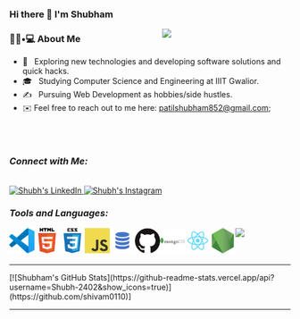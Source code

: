 ### Hi there 👋 I'm Shubham


<img align='right' src="https://media.giphy.com/media/M9gbBd9nbDrOTu1Mqx/giphy.gif" width="230">

<h3> 👨🏻•💻 About Me </h3>

- 🤔 &nbsp; Exploring new technologies and developing software solutions and quick hacks.
- 🎓 &nbsp; Studying Computer Science and Engineering at IIIT Gwalior.
- ✍️ &nbsp; Pursuing Web Development as hobbies/side hustles.
- ✉️ Feel free to reach out to me here: <patilshubham852@gmail.com>;

<br/><br/>
<h3><i><b>Connect with Me:</b></i></h3>
<p align="left">
<br/>
<a href="https://www.linkedin.com/in/shubham-patil-596175191/">
  <img alt="Shubh's LinkedIn" width="35px" src="https://image.flaticon.com/icons/svg/2111/2111465.svg" />
</a>
  
<a href="https://www.instagram.com/shubham_2402/">
  <img alt="Shubh's Instagram" width="35px" src="https://image.flaticon.com/icons/svg/2111/2111421.svg" />
</a>
</p>

<h3><i><b>Tools and Languages:</b></i></h3>
   
  <img align="left" alt="Visual Studio Code" width="45px" src="https://raw.githubusercontent.com/github/explore/80688e429a7d4ef2fca1e82350fe8e3517d3494d/topics/visual-studio-code/visual-studio-code.png" />
  
  <img align="left" alt="HTML5" width="45px" src="https://raw.githubusercontent.com/github/explore/80688e429a7d4ef2fca1e82350fe8e3517d3494d/topics/html/html.png" />
  
  <img align="left" alt="CSS3" width="45px" src="https://raw.githubusercontent.com/github/explore/80688e429a7d4ef2fca1e82350fe8e3517d3494d/topics/css/css.png" />
  
  <img align="left" alt="JavaScript" width="45px" src="https://raw.githubusercontent.com/github/explore/80688e429a7d4ef2fca1e82350fe8e3517d3494d/topics/javascript/javascript.png" />
  
  <img align="left" alt="SQL" width="45px" src="https://raw.githubusercontent.com/github/explore/80688e429a7d4ef2fca1e82350fe8e3517d3494d/topics/sql/sql.png" />
  
  <img align="left" alt="GitHub" width="45px" src="https://raw.githubusercontent.com/github/explore/78df643247d429f6cc873026c0622819ad797942/topics/github/github.png" />
  
   <img align="left" alt="Mongodb" width="45px" src="https://raw.githubusercontent.com/github/explore/80688e429a7d4ef2fca1e82350fe8e3517d3494d/topics/mongodb/mongodb.png" />
   
   <img align="left" alt="React" width="45px" src="https://raw.githubusercontent.com/github/explore/80688e429a7d4ef2fca1e82350fe8e3517d3494d/topics/react/react.png" />
   
   <img align="left" alt="Nodejs" width="45px" src="https://raw.githubusercontent.com/github/explore/80688e429a7d4ef2fca1e82350fe8e3517d3494d/topics/nodejs/nodejs.png" />
   <img align="left" width="45px" src="https://cdn4.iconfinder.com/data/icons/google-i-o-2016/512/google_firebase-2-512.png">
    <br><br><br>
    
<hr>
[![Shubham's GitHub Stats](https://github-readme-stats.vercel.app/api?username=Shubh-2402&show_icons=true)](https://github.com/shivam0110)]
<hr>




